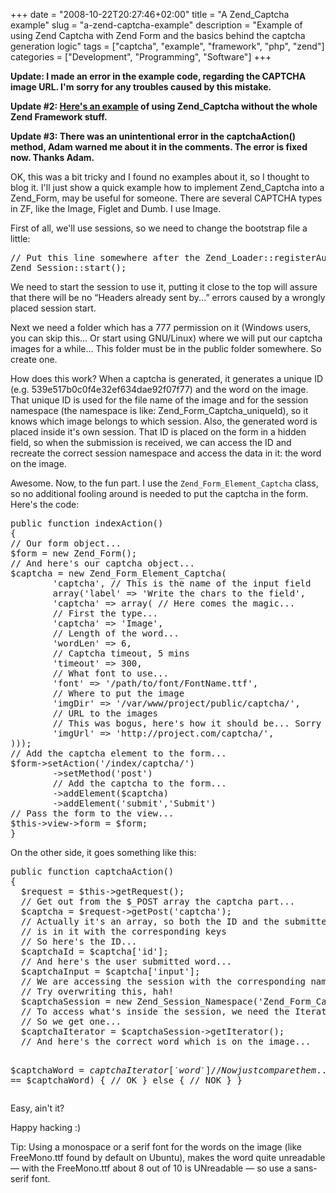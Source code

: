 +++
date = "2008-10-22T20:27:46+02:00"
title = "A Zend_Captcha example"
slug = "a-zend-captcha-example"
description = "Example of using Zend Captcha with Zend Form and the basics behind the captcha generation logic"
tags = ["captcha", "example", "framework", "php", "zend"]
categories = ["Development", "Programming", "Software"]
+++
<p><strong>Update: I made an error in the example code, regarding the CAPTCHA image URL. I'm sorry for any troubles caused by this mistake.</strong></p>
<p><strong>Update #2: <a href="http://sankhomallik.com/2008/12/17/tutorial-using-zend_captcha_image/">Here's an example</a> of using Zend_Captcha without the whole Zend Framework stuff.</strong></p>
<p><strong>Update #3: There was an unintentional error in the captchaAction() method, Adam warned me about it in the comments. The error is fixed now. Thanks Adam.</strong></p>
<p>OK, this was a bit tricky and I found no examples about it, so I thought to blog it. I'll just show a quick example how to implement Zend_Captcha into a Zend_Form, may be useful for someone. There are several CAPTCHA types in ZF, like the Image, Figlet and Dumb. I use Image.</p>
<p>First of all, we'll use sessions, so we need to change the bootstrap file a little:</p>
<pre name="code" class="php">
// Put this line somewhere after the Zend_Loader::registerAutoload(); line
Zend_Session::start();
</pre>
<p>We need to start the session to use it, putting it close to the top will assure that there will be no &#147;Headers already sent by...&#148; errors caused by a wrongly placed session start.</p>
<p>Next we need a folder which has a 777 permission on it (Windows users, you can skip this... Or start using GNU/Linux) where we will put our captcha images for a while... This folder must be in the public folder somewhere. So create one.</p>
<p>How does this work? When a captcha is generated, it generates a unique ID (e.g. 539e517b0c0f4e32ef634dae92f07f77) and the word on the image. That unique ID is used for the file name of the image and for the session namespace (the namespace is like: Zend_Form_Captcha_uniqueId), so it knows which image belongs to which session. Also, the generated word is placed inside it's own session. That ID is placed on the form in a hidden field, so when the submission is received, we can access the ID and recreate the correct session namespace and access the data in it: the word on the image.</p>
<p>Awesome. Now, to the fun part. I use the <code>Zend_Form_Element_Captcha</code> class, so no additional fooling around is needed to put the captcha in the form. Here's the code:</p>
<pre name="code" class="php">
public function indexAction()
{
// Our form object...
$form = new Zend_Form();
// And here's our captcha object...
$captcha = new Zend_Form_Element_Captcha(
        'captcha', // This is the name of the input field
        array('label' =&gt; 'Write the chars to the field',
        'captcha' =&gt; array( // Here comes the magic...
        // First the type...
        'captcha' =&gt; 'Image',
        // Length of the word...
        'wordLen' =&gt; 6,
        // Captcha timeout, 5 mins
        'timeout' =&gt; 300,
        // What font to use...
        'font' =&gt; '/path/to/font/FontName.ttf',
        // Where to put the image
        'imgDir' =&gt; '/var/www/project/public/captcha/',
        // URL to the images
        // This was bogus, here's how it should be... Sorry again :S
        'imgUrl' =&gt; 'http://project.com/captcha/',
)));
// Add the captcha element to the form...
$form-&gt;setAction('/index/captcha/')
        -&gt;setMethod('post')
        // Add the captcha to the form...
        -&gt;addElement($captcha)
        -&gt;addElement('submit','Submit')
// Pass the form to the view...
$this-&gt;view-&gt;form = $form;
}
</pre>
<p>On the other side, it goes something like this:</p>
<pre name="code" class="php">
public function captchaAction()
{
  $request = $this-&gt;getRequest();
  // Get out from the $_POST array the captcha part...
  $captcha = $request-&gt;getPost('captcha');
  // Actually it's an array, so both the ID and the submitted word
  // is in it with the corresponding keys
  // So here's the ID...
  $captchaId = $captcha['id'];
  // And here's the user submitted word...
  $captchaInput = $captcha['input'];
  // We are accessing the session with the corresponding namespace
  // Try overwriting this, hah!
  $captchaSession = new Zend_Session_Namespace('Zend_Form_Captcha_'.$captchaId);
  // To access what's inside the session, we need the Iterator
  // So we get one...
  $captchaIterator = $captchaSession-&gt;getIterator();
  // And here's the correct word which is on the image...

  $captchaWord = $captchaIterator['word']
  // Now just compare them...
  if($captchaInput == $captchaWord)
  {
  // OK
  }
  else
  {
  // NOK
  }
}
</pre>
<p>Easy, ain't it?</p>
<p>Happy hacking :)</p>
<p>Tip: Using a monospace or a serif font for the words on the image (like FreeMono.ttf found by default on Ubuntu), makes the word quite unreadable &#151; with the FreeMono.ttf about 8 out of 10 is UNreadable &#151; so use a sans-serif font.</p>
